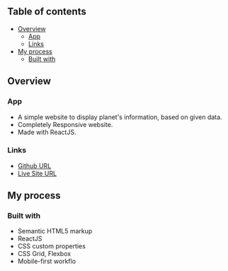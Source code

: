 ## Table of contents

- [Overview](#overview)
  - [App](#app)
  - [Links](#links)
- [My process](#my-process)
  - [Built with](#built-with)


## Overview

### App

- A simple website to display planet's information, based on given data.
- Completely Responsive website.
- Made with ReactJS.

### Links

- [Github URL](https://github.com/Tejas-117)
- [Live Site URL](https://tejas-117.github.io/Rest-Countries/)

## My process

### Built with

- Semantic HTML5 markup
- ReactJS
- CSS custom properties
- CSS Grid, Flexbox
- Mobile-first workflo